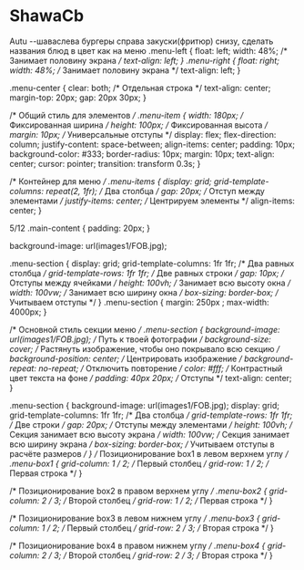 # ShawaCb

Autu
--шаваслева бургеры справа закуски(фритюр) снизу,  сделать названия блюд в цвет как на меню
.menu-left {
	float: left;
	width: 48%; /* Занимает половину экрана */
	text-align: left;
}
.menu-right {
	float: right;
	width: 48%; /* Занимает половину экрана */
	text-align: left;
}

.menu-center {
	clear: both; /* Отдельная строка */
	text-align: center;
	margin-top: 20px;
	gap: 20px 30px;
}

/* Общий стиль для элементов */
.menu-item {
	width: 180px; /* Фиксированная ширина */
	height: 100px; /* Фиксированная высота */
	margin: 10px; /* Универсальные отступы */
	display: flex;
	flex-direction: column;
	justify-content: space-between;
	align-items: center;
	padding: 10px;
	background-color: #333;
	border-radius: 10px;
	margin: 10px;
	text-align: center;
	cursor: pointer;
	transition: transform 0.3s;
}

/* Контейнер для меню */
.menu-items {
	display: grid;
	grid-template-columns: repeat(2, 1fr); /* Два столбца */
	gap: 20px; /* Отступ между элементами */
	justify-items: center; /* Центрируем элементы */
	align-items: center;
}


5/12
.main-content {
	padding: 20px;
}



background-image: url(images1/FOB.jpg);




.menu-section {
	display: grid;
	grid-template-columns: 1fr 1fr; /* Два равных столбца */
	grid-template-rows: 1fr 1fr; /* Две равных строки */
	gap: 10px; /* Отступы между ячейками */
	height: 100vh; /* Занимает всю высоту окна */
	width: 100vw; /* Занимает всю ширину окна */
	box-sizing: border-box; /* Учитываем отступы */
}
.menu-section {
	margin: 250px ;
	max-width: 4000px;
}

/* Основной стиль секции меню */
.menu-section {
	background-image: url(images1/FOB.jpg);  /* Путь к твоей фотографии */
	background-size: cover; /* Растянуть изображение, чтобы оно покрывало всю секцию */
	background-position: center; /* Центрировать изображение */
	background-repeat: no-repeat; /* Отключить повторение */
	color: #fff; /* Контрастный цвет текста на фоне */
	padding: 40px 20px; /* Отступы */
	text-align: center;
}

.menu-section {
	background-image: url(images1/FOB.jpg);
	display: grid;
	grid-template-columns: 1fr 1fr; /* Два столбца */
	grid-template-rows: 1fr 1fr; /* Две строки */
	gap: 20px; /* Отступы между элементами */
	height: 100vh; /* Секция занимает всю высоту экрана */
	width: 100vw; /* Секция занимает всю ширину экрана */
	box-sizing: border-box; /* Учитываем отступы в расчёте размеров */
}
/* Позиционирование box1 в левом верхнем углу */
.menu-box1 {
	grid-column: 1 / 2; /* Первый столбец */
	grid-row: 1 / 2; /* Первая строка */
}

/* Позиционирование box2 в правом верхнем углу */
.menu-box2 {
	grid-column: 2 / 3; /* Второй столбец */
	grid-row: 1 / 2; /* Первая строка */
}

/* Позиционирование box3 в левом нижнем углу */
.menu-box3 {
	grid-column: 1 / 2; /* Первый столбец */
	grid-row: 2 / 3; /* Вторая строка */
}

/* Позиционирование box4 в правом нижнем углу */
.menu-box4 {
	grid-column: 2 / 3; /* Второй столбец */
	grid-row: 2 / 3; /* Вторая строка */
}
